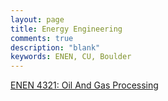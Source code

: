 ```yaml
---
layout: page
title: Energy Engineering
comments: true
description: "blank"
keywords: ENEN, CU, Boulder
---
```

<body>
<div><a href="../../courses/ENEN-4321">ENEN 4321: Oil And Gas Processing</a></div>
</body>